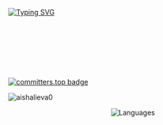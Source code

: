 [![Typing SVG](https://readme-typing-svg.herokuapp.com/?color=FEBCD8&size=40&center=true&vCenter=true&width=1000&lines=I+am+Aisha+Alieva!;Web+developer)](https://git.io/typing-svg)



<svg viewBox="-16 -32 880 192" width="880" height="192" xmlns="http://www.w3.org/2000/svg"></svg>
[![committers.top badge](https://user-badge.committers.top/azerbaijan/aishalieva0.svg)](https://user-badge.committers.top/azerbaijan/aishalieva0)

<p align="left"> <img src="https://komarev.com/ghpvc/?username=aishalieva0&label=Profile%20views&color=0e75b6&style=flat" alt="aishalieva0" /> </p>

<!--
**aishalieva0/aishalieva0** is a ✨ _special_ ✨ repository because its `README.md` (this file) appears on your GitHub profile.

Here are some ideas to get you started:

- 🔭 I’m currently working on ...
- 🌱 I’m currently learning ... 
- 👯 I’m looking to collaborate on ...
- 🤔 I’m looking for help with ...
- 💬 Ask me about ...
- 📫 How to reach me: ...
- 😄 Pronouns: ...
- ⚡ Fun fact: ...
-->
<p align="center">
  <img src="https://skillicons.dev/icons?i=bash,javascript,php,laravel,python,html,css,sass&perline=3" alt="Languages" />
</p>
